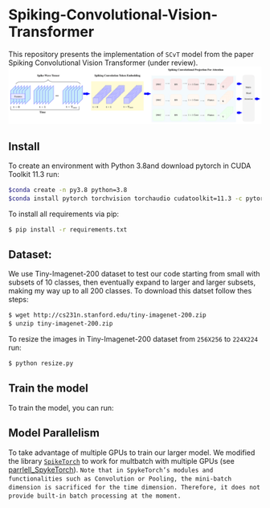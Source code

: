 # Spiking-Convolutional-Vision-Transformer
This repository presents the implementation of `SCvT` model from the paper Spiking Convolutional Vision Transformer (under review).
![model](model-1.png)

## Install
To create an environment with  Python 3.8and download pytorch in CUDA Toolkit 11.3 run:

```bash
$conda create -n py3.8 python=3.8
$conda install pytorch torchvision torchaudio cudatoolkit=11.3 -c pytorch
```
To install all requirements via pip:
```bash
$ pip install -r requirements.txt
```

## Dataset:
We use Tiny-Imagenet-200 dataset to test our code starting from  small with subsets of 10 classes, then eventually expand to larger and larger subsets, making my way up to all 200 classes. To download this datset follow thes steps:

```bash
$ wget http://cs231n.stanford.edu/tiny-imagenet-200.zip
$ unzip tiny-imagenet-200.zip
```

To resize the images in Tiny-Imagenet-200 dataset from `256X256` to `224X224`  run:
```bash
$ python resize.py
```

## Train the model

To train the model, you can run: 

## Model Parallelism
To take advantage of multiple GPUs to train our larger model. We modified the library [`SpikeTorch`](https://github.com/miladmozafari/SpykeTorch/tree/master/SpykeTorch) to work for multbatch with multiple GPUs (see [parrlell_SpykeTorch](https://github.com/meera-m-t/parallelSpykeTorch)).  `Note that in SpykeTorch’s modules and functionalities such as Convolution or Pooling, the mini-batch dimension is sacrificed for the time dimension. Therefore, it does not provide built-in batch processing at the moment.`



